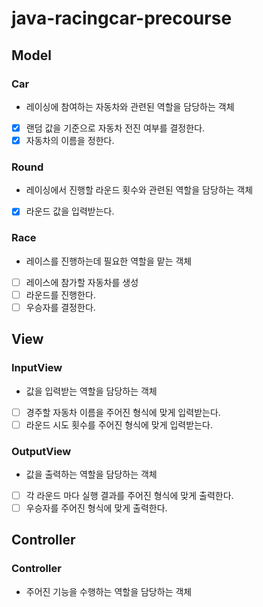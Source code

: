 # java-racingcar-precourse
## Model
### Car
- 레이싱에 참여하는 자동차와 관련된 역할을 담당하는 객체
- [x] 랜덤 값을 기준으로 자동차 전진 여부를 결정한다.
- [x] 자동차의 이름을 정한다.

### Round
- 레이싱에서 진행할 라운드 횟수와 관련된 역할을 담당하는 객체
- [x] 라운드 값을 입력받는다.

### Race
- 레이스를 진행하는데 필요한 역할을 맡는 객체
- [ ] 레이스에 참가할 자동차를 생성
- [ ] 라운드를 진행한다.
- [ ] 우승자를 결정한다.

## View
### InputView
- 값을 입력받는 역할을 담당하는 객체
- [ ] 경주할 자동차 이름을 주어진 형식에 맞게 입력받는다.
- [ ] 라운드 시도 횟수를 주어진 형식에 맞게 입력받는다.

### OutputView
- 값을 출력하는 역할을 담당하는 객체
- [ ] 각 라운드 마다 실행 결과를 주어진 형식에 맞게 출력한다.
- [ ] 우승자를 주어진 형식에 맞게 출력한다.

## Controller
### Controller
- 주어진 기능을 수행하는 역할을 담당하는 객체